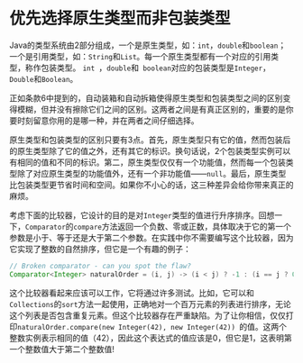 # 优先选择原生类型而非包装类型

Java的类型系统由2部分组成，一个是原生类型，如：`int`，`double`和`boolean`；一个是引用类型，如：`String`和`List`。每一个原生类型都有一个对应的引用类型，称作包装类型。  `int `，` double `和` boolean`对应的包装类型是`Integer`，`Double`和`Boolean`。

正如条款6中提到的，自动装箱和自动拆箱使得原生类型和包装类型之间的区别变得模糊，但并没有擦除它们之间的区别。这两者之间是有真正区别的，重要的是你要时刻留意你用的是哪一种，并在两者之间仔细选择。

原生类型和包装类型的区别只要有3点。首先，原生类型只有它的值，然而包装后的原生类型除了它的值之外，还有其它的标识。换句话说，2个包装类型实例可以有相同的值和不同的标识。第二，原生类型仅仅有一个功能值，然而每一个包装类型除了对应原生类型的功能值外，还有一个非功能值——`null`。最后，原生类型比包装类型更节省时间和空间。如果你不小心的话，这三种差异会给你带来真正的麻烦。

考虑下面的比较器，它设计的目的是对`Integer`类型的值进行升序排序。回想一下，`Comparator`的`compare`方法返回一个负数、零或正数，具体取决于它的第一个参数是小于、等于还是大于第二个参数。在实践中你不需要编写这个比较器，因为它实现了整数的自然排序，但它是一个有趣的例子：

```java
// Broken comparator - can you spot the flaw?
Comparator<Integer> naturalOrder = (i, j) -> (i < j) ? -1 : (i == j ? 0 : 1);
```

这个比较器看起来应该可以工作，它将通过许多测试。比如，它可以和`Collections`的`sort`方法一起使用，正确地对一个百万元素的列表进行排序，无论这个列表是否包含重复元素。但这个比较器存在严重缺陷。为了让你相信，仅仅打印`naturalOrder.compare(new Integer(42), new Integer(42)) `的值。这两个整数实例表示相同的值（42），因此这个表达式的值应该是0，但它是1，这表明第一个整数值大于第二个整数值!


